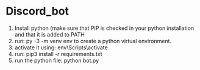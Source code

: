 # Discord_bot

1. Install python (make sure that PIP is checked in your python installation and that it is added to PATH
2. run: py -3 -m venv env to create a python virtual environment.
3.  activate it using: env\Scripts\activate
4.  run: pip3 install -r requirements.txt
5.  run the python file: python bot.py
